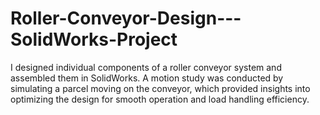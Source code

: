 # Roller-Conveyor-Design---SolidWorks-Project

I designed individual components of a roller conveyor system and assembled them in SolidWorks. A motion study was conducted by simulating a parcel moving on the conveyor, which provided insights into optimizing the design for smooth operation and load handling efficiency.
